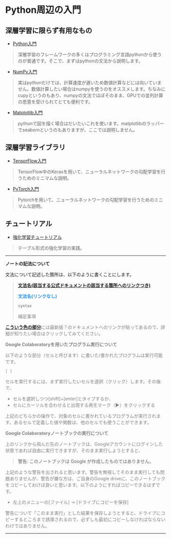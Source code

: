 # Python周辺の入門

## 深層学習に限らず有用なもの

- [Python入門](https://colab.research.google.com/github/AkinoriTanaka-phys/deeplearning_notes/blob/master/appendix/intro2python.ipynb)
>深層学習のフレームワークの多くはプログラミング言語pythonから使うのが普通です。そこで、まずはpythonの文法から説明します。
- [NumPy入門](https://colab.research.google.com/github/AkinoriTanaka-phys/deeplearning_notes/blob/master/appendix/intro2np.ipynb)
>実はpythonだけでは、計算速度が遅いため数値計算などには向いていません。数値計算したい場合はnumpyを使うのをオススメします。ちなみにcupyというのもあり、numpyの文法でほぼそのまま、GPUでの並列計算の恩恵を受けられてとても便利です。
- [Matplotlib入門](https://colab.research.google.com/github/AkinoriTanaka-phys/deeplearning_notes/blob/master/appendix/intro2plt.ipynb)
>pythonで図を描く場合はだいたいこれを使います。matplotlibのラッパーでseabornというのもありますが、ここでは説明しません。

## 深層学習ライブラリ

- [TensorFlow入門](https://colab.research.google.com/github/AkinoriTanaka-phys/deeplearning_notes/blob/master/appendix/intro2tf.ipynb)
>TensorFlow中のKerasを用いて、ニューラルネットワークの勾配学習を行うためのミニマムな説明。
- [PyTorch入門](https://colab.research.google.com/github/AkinoriTanaka-phys/deeplearning_notes/blob/master/appendix/intro2torch.ipynb)
>Pytorchを用いて、ニューラルネットワークの勾配学習を行うためのミニマムな説明。

## チュートリアル
- [強化学習チュートリアル](https://colab.research.google.com/github/AkinoriTanaka-phys/deeplearning_notes/blob/master/appendix/rl_tutorial.ipynb)
>テーブル形式の強化学習の実践。

---

**ノートの記法について**

文法について記述した箇所は、以下のように書くことにします。

> [**文法名(該当する公式ドキュメントの該当する箇所へのリンクつき)**](https://docs.python.org/ja/3/)
>
> <font color=dodgerblue>**文法名(リンクなし)**</font>
> ```python
> syntax
> ```
> <font color="gray">補足事項

[**こういう色の部分**](https://docs.python.org/ja/3/tutorial/appetite.html)には最新版？のドキュメントへのリンクが貼ってあるので、詳細が知りたい場合はクリックしてみてください。
 
**Google Colaboratoryを用いたプログラム実行について**
    
以下のような部分（セルと呼びます）に書いた/書かれたプログラムは実行可能です。
```
[ ]
```
    
セルを実行するには、まず実行したいセルを選択（クリック）します。その後で、

- セルを選択しつつ[shift]+[enter]とタイプするか、
- セルにカーソルを合わせると出現する再生マーク（▶️）をクリックする

上記のどちらかの操作で、対象のセルに書かれているプログラムが実行されます。あるセルで定義した値や関数は、他のセルでも使うことができます。

**Google Colaboratoryノートブックの実行について**

上のリンクから飛んだ先のノートブックは、Googleアカウントにログインした状態であれば自由に実行できますが、そのまま実行しようとすると、
    
> 警告: このノートブックは Google が作成したものではありません。
    
上記のような警告を出されると思います。警告を無視してそのまま実行しても問題ありませんが、警告が嫌な方は、ご自身のGoogle driveに、このノートブックをコピーしておけば良いと思います。以下のようにすればコピーできるはずです。

- 左上のメニューの[ファイル] → [ドライブにコピーを保存]

警告について「このまま実行」とした結果を保存しようとすると、ドライブにコピーするところまで誘導されるので、必ずしも最初にコピーしなければならないわけではありません。
    
---
